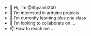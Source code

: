 - 👋 Hi, I’m @Shyam0240
- 👀 I’m interested in arduino projects 
- 🌱 I’m currently learning plus one class
- 💞️ I’m looking to collaborate on ...
- 📫 How to reach me ...

<!---
Shyam0240/Shyam0240 is a ✨ special ✨ repository because its `README.md` (this file) appears on your GitHub profile.
You can click the Preview link to take a look at your changes.
--->

